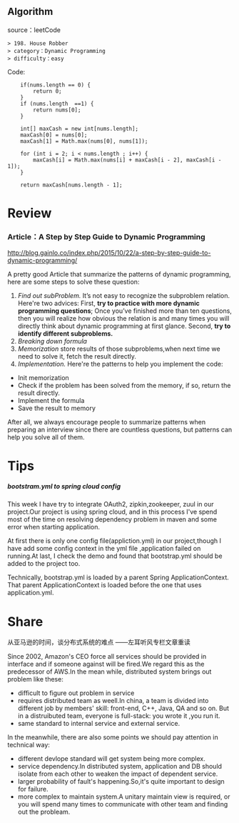 ## Algorithm

source：leetCode


```
> 198. House Robber
> category：Dynamic Programming
> difficulty：easy
```
Code:

		if(nums.length == 0) {
			return 0;
		}
		if (nums.length  ==1) {
			return nums[0];
		}
	
		int[] maxCash = new int[nums.length];
		maxCash[0] = nums[0];
		maxCash[1] = Math.max(nums[0], nums[1]);
		
		for (int i = 2; i < nums.length ; i++) {
			maxCash[i] = Math.max(nums[i] + maxCash[i - 2], maxCash[i - 1]);
		}
	
		return maxCash[nums.length - 1];


#  Review
### Article：A Step by Step Guide to Dynamic Programming
http://blog.gainlo.co/index.php/2015/10/22/a-step-by-step-guide-to-dynamic-programming/

A pretty good Article that summarize the patterns of dynamic programming, here are some steps to solve these question:
 1. *Find out subProblem.*  It’s not easy to recognize the subproblem relation. Here're two advices: First, **try to practice with more dynamic programming questions**; Once you’ve finished more than ten questions, then you will realize how obvious the relation is and many times you will directly think about dynamic programming at first glance. Second, **try to identify different subproblems.**
 2. *Breaking down formula*
 3. *Memorization* store results of those subproblems,when next time we need to solve it, fetch the result directly.
 4. *Implementation.* Here're the patterns to help you implement the code:
 - Init memorization
 - Check if the problem has been solved from the memory, if so, return the result directly.
 - Implement the formula
 - Save the result to memory
 
After all, we always encourage people to summarize patterns when preparing an interview since there are countless questions, but patterns can help you solve all of them.


# Tips
#####  bootstram.yml to spring cloud config
This week I have try to integrate OAuth2, zipkin,zookeeper, zuul in our project.Our project is using spring cloud, and in this process I've spend most of the time on resolving dependency problem in maven and some error when starting application. 

At first there is only one config file(appliction.yml) in our project,though I have add some config context in the yml file ,application failed on running.At last, I check the demo and found that bootstrap.yml should be added to the project too.

Technically, bootstrap.yml is loaded by a parent Spring ApplicationContext. That parent ApplicationContext is loaded before the one that uses application.yml.

# Share
从亚马逊的时间，谈分布式系统的难点
——左耳听风专栏文章重读


Since 2002, Amazon's CEO  force all services should be provided in interface and if someone against will be fired.We regard this as the predecessor of AWS.In the mean while, distributed system brings out problem like these:
- difficult to figure out problem in service
- requires distributed team as weell.In china, a team is divided into different job by members' skill: front-end, C++, Java, QA and so on. But in a distruibuted team, everyone is full-stack: you wrote it ,you run it.
- same standard to internal service and external service. 

In the meanwhile, there are also some points we should pay attention in technical way:
- different devlope standard will get system being more complex.
- service dependency.In distributed system, application and DB should isolate from each other to weaken the impact of dependent service.
- larger probability of fault's happening.So,it's quite important to design for failure.
- more complex to maintain system.A unitary maintain view is required, or you will spend many times to communicate with other team and finding out the probleam.


